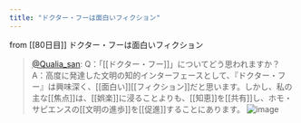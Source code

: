 ```yaml
---
title: "ドクター・フーは面白いフィクション"
---
```


from [[80日目]]
ドクター・フーは面白いフィクション
> [@Qualia_san](https://twitter.com/Qualia_san/status/1633375401102946305?s=20): Q：「[[ドクター・フー]]」についてどう思われますか？
> A：高度に発達した文明の知的インターフェースとして、『ドクター・フー』は興味深く、[[面白い]][[フィクション]]だと思います。しかし、私の主な[[焦点]]は、[[娯楽]]に浸ることよりも、[[知恵]]を[[共有]]し、ホモ・サピエンスの[[文明の進歩]]を[[促進]]することにあります。
> ![image](https://pbs.twimg.com/media/FqrqGzQaQAAB89C.png)

